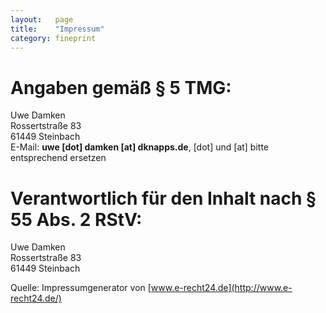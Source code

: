 ```yaml
---
layout:   page
title:    "Impressum"
category: fineprint
---
```

Angaben gemäß § 5 TMG:
===

Uwe Damken  
Rossertstraße 83  
61449 Steinbach  
E-Mail: **uwe [dot] damken [at] dknapps.de**, [dot] und [at] bitte entsprechend ersetzen  

Verantwortlich für den Inhalt nach § 55 Abs. 2 RStV:
===

Uwe Damken  
Rossertstraße 83  
61449 Steinbach  

Quelle: Impressumgenerator von [www.e-recht24.de](http://www.e-recht24.de/)